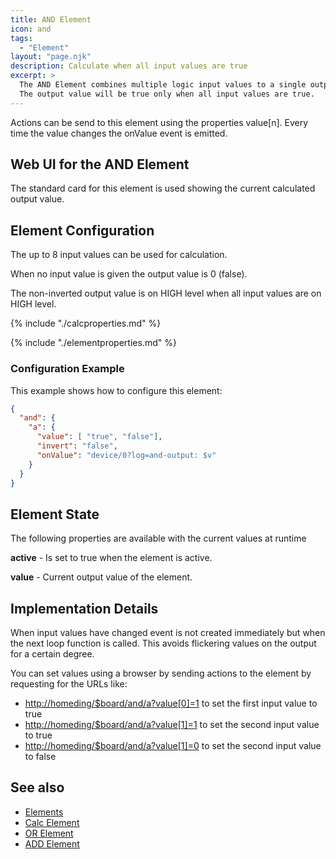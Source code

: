 ```yaml
---
title: AND Element
icon: and
tags:
  - "Element"
layout: "page.njk"
description: Calculate when all input values are true
excerpt: >
  The AND Element combines multiple logic input values to a single output value.
  The output value will be true only when all input values are true.
---
```


Actions can be send to this element using the properties value[n].
Every time the value changes the onValue event is emitted.


## Web UI for the AND Element

The standard card for this element is used showing the current calculated output value.


## Element Configuration

<object data="/element.svg?and" type="image/svg+xml"></object>

The up to 8 input values can be used for calculation.

When no input value is given the output value is 0 (false).

The non-inverted output value is on HIGH level when all input values are on HIGH level.

{% include "./calcproperties.md" %}

{% include "./elementproperties.md" %}


### Configuration Example

This example shows how to configure this element:

``` json
{
  "and": {
    "a": {
      "value": [ "true", "false"],
      "invert": "false",
      "onValue": "device/0?log=and-output: $v"
    }
  }
}
```

## Element State

The following properties are available with the current values at runtime

**active** - Is set to true when the element is active.

**value** - Current output value of the element.


## Implementation Details

When input values have changed event is not created immediately but when the next loop function is called.
This avoids flickering values on the output for a certain degree.

You can set values using a browser by sending actions to the element by requesting for the URLs like:

* <http://homeding/$board/and/a?value[0]=1> to set the first input value to true
* <http://homeding/$board/and/a?value[1]=1> to set the second input value to true
* <http://homeding/$board/and/a?value[1]=0> to set the second input value to false


## See also

* [Elements](/elements/index.md)
* [Calc Element](/elements/calc.md)
* [OR Element](/elements/or.md)
* [ADD Element](/elements/add.md)
